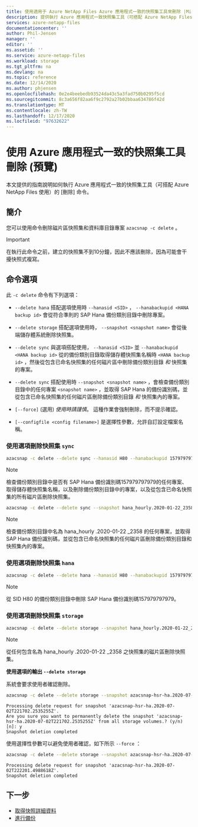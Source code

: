 ```yaml
---
title: 使用適用于 Azure NetApp Files Azure 應用程式一致的快照集工具來刪除 |Microsoft Docs
description: 提供執行 Azure 應用程式一致快照集工具（可搭配 Azure NetApp Files 使用）的 [刪除] 命令的指南。
services: azure-netapp-files
documentationcenter: ''
author: Phil-Jensen
manager: ''
editor: ''
ms.assetid: ''
ms.service: azure-netapp-files
ms.workload: storage
ms.tgt_pltfrm: na
ms.devlang: na
ms.topic: reference
ms.date: 12/14/2020
ms.author: phjensen
ms.openlocfilehash: 0e2e4beebedb93524da43c5a3fad750b0295f5cd
ms.sourcegitcommit: 8c3a656f82aa6f9c2792a27b02bbaa634786f42d
ms.translationtype: MT
ms.contentlocale: zh-TW
ms.lasthandoff: 12/17/2020
ms.locfileid: "97632622"
---
```

# <a name="delete-using-azure-application-consistent-snapshot-tool-preview"></a>使用 Azure 應用程式一致的快照集工具刪除 (預覽) 

本文提供的指南說明如何執行 Azure 應用程式一致的快照集工具（可搭配 Azure NetApp Files 使用）的 [刪除] 命令。

## <a name="introduction"></a>簡介

您可以使用命令刪除磁片區快照集和資料庫目錄專案 `azacsnap -c delete` 。

> [!IMPORTANT]
> 在執行此命令之前，建立的快照集不到10分鐘，因此不應該刪除，因為可能會干擾快照式複寫。

## <a name="command-options"></a>命令選項

此 `-c delete` 命令有下列選項：

- `--delete hana` 搭配選項使用時 `--hanasid <SID>` ， `--hanabackupid <HANA backup id>` 會從符合準則的 SAP Hana 備份類別目錄中刪除專案。

- `--delete storage` 搭配選項使用時， `--snapshot <snapshot name>` 會從後端儲存體系統刪除快照集。

- `--delete sync` 與選項搭配使用， `--hanasid <SID>` 並 `--hanabackupid <HANA backup id>` 從的備份類別目錄取得儲存體快照集名稱時 `<HANA backup id>` ，然後從包含已命名快照集的任何磁片區中刪除備份類別目錄 _和_ 快照集的專案。

- `--delete sync` 搭配使用時 `--snapshot <snapshot name>` ，會檢查備份類別目錄中的任何專案 `<snapshot name>` ，並取得 SAP Hana 的備份識別碼，並從包含已命名快照集的任何磁片區刪除備份類別目錄 _和_ 快照集內的專案。

- `[--force]` (選用) *使用時請謹慎*。  這種作業會強制刪除，而不提示確認。

- `[--configfile <config filename>]` 是選擇性參數，允許自訂設定檔案名稱。

### <a name="delete-a-snapshot-using-sync-option"></a>使用選項刪除快照集 `sync`

```bash
azacsnap -c delete --delete sync --hanasid H80 --hanabackupid 157979797979
```

> [!NOTE]
> 檢查備份類別目錄中是否有 SAP Hana 備份識別碼157979797979的任何專案、取得儲存體快照集名稱，以及刪除備份類別目錄中的專案，以及從包含已命名快照集的所有磁片區刪除快照集。

```bash
azacsnap -c delete --delete sync --snapshot hana_hourly.2020-01-22_2358
```

> [!NOTE]
> 檢查備份類別目錄中名為 hana_hourly .2020-01-22 _2358 的任何專案，並取得 SAP Hana 備份識別碼，並從包含已命名快照集的任何磁片區刪除備份類別目錄和快照集內的專案。

### <a name="delete-a-snapshot-using-hana-option"></a>使用選項刪除快照集 `hana`

```bash
azacsnap -c delete --delete hana --hanasid H80 --hanabackupid 157979797979
```

> [!NOTE]
> 從 SID H80 的備份類別目錄中刪除 SAP Hana 備份識別碼157979797979。

### <a name="delete-a-snapshot-using-storage-option"></a>使用選項刪除快照集 `storage`

```bash
azacsnap -c delete --delete storage --snapshot hana_hourly.2020-01-22_2358
```

> [!NOTE]
> 從任何包含名為 hana_hourly .2020-01-22 _2358 之快照集的磁片區刪除快照集。

**使用選項的輸出 `--delete storage`**

系統會要求使用者確認刪除。

```bash
azacsnap -c delete --delete storage --snapshot azacsnap-hsr-ha.2020-07-02T221702.2535255Z
```

```output
Processing delete request for snapshot 'azacsnap-hsr-ha.2020-07-02T221702.2535255Z'.
Are you sure you want to permanently delete the snapshot 'azacsnap-hsr-ha.2020-07-02T221702.2535255Z' from all storage volumes.? (y/n) [n]: y
Snapshot deletion completed
```

使用選擇性參數可以避免使用者確認，如下所示 `--force` ：

```bash
azacsnap -c delete --delete storage --snapshot azacsnap-hsr-ha.2020-07-02T222201.4988618Z --force
```

```output
Processing delete request for snapshot 'azacsnap-hsr-ha.2020-07-02T222201.4988618Z'.
Snapshot deletion completed
```

## <a name="next-steps"></a>下一步

- [取得快照詳細資料](azacsnap-cmd-ref-details.md)
- [進行備份](azacsnap-cmd-ref-backup.md)
